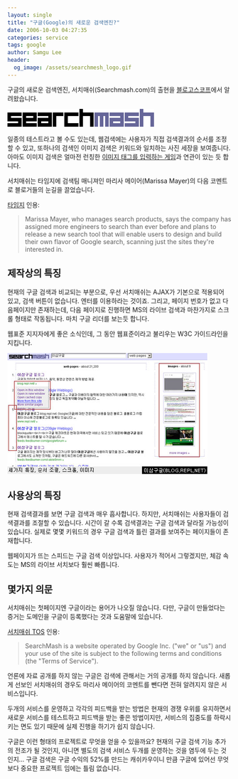 ```yaml
---
layout: single
title: "구글(Google)의 새로운 검색엔진?"
date: 2006-10-03 04:27:35
categories: service
tags: google
author: Samgu Lee
header:
  og_image: /assets/searchmesh_logo.gif
---
```


구글의 새로운 검색엔진, 서치매쉬(Searchmash.com)의 출현을 [블로고스코프](http://blog.outer-court.com/archive/2006-10-02-n30.html)에서 알려왔습니다.

![서치매쉬 로고](/assets/searchmesh_logo.gif)

일종의 테스트라고 볼 수도 있는데, 웹검색에는 사용자가 직접 검색결과의 순서를 조정할 수 있고, 또하나의 검색인 이미지 검색은 키워드와 일치하는 사진 세장을 보여줍니다. 아마도 이미지 검색은 얼마전 런칭한 [이미지 태그를 입력하는 게임](http://mygony.com/archives/868)과 연관이 있는 듯 합니다.

서치매쉬는 타임지에 검색팀 매니져인 마리사 메이어(Marissa Mayer)의 다음 코멘트로 블로거들의 눈길을 끌었습니다.

[타임지](http://www.time.com/time/magazine/article/0,9171,1541268-1,00.html) 인용:

> Marissa Mayer, who manages search products, says the company has assigned more engineers to search than ever before and plans to release a new search tool that will enable users to design and build their own flavor of Google search, scanning just the sites they're interested in.

## 제작상의 특징

현재의 구글 검색과 비교되는 부분으로, 우선 서치매쉬는 AJAX가 기본으로 적용되어 있고, 검색 버튼이 없습니다. 엔터를 이용하라는 것이죠. 그리고, 페이지 번호가 없고 다음페이지만 존재하는데, 다음 페이지로 진행하면 MS의 라이브 검색과 마찬가지로 스크롤 형태로 작동됩니다. 마치 구글 리더를 보는듯 합니다.

웹표준 지지자에게 좋은 소식인데, 그 동안 웹표준이라고 불리우는 W3C 가이드라인을 지킵니다.

![서치매쉬의 세가지 특징](/assets/searchmash_feature.jpg)

## 사용상의 특징

현재 검색결과를 보면 구글 검색과 매우 흡사합니다. 하지만, 서치매쉬는 사용자들이 검색결과를 조절할 수 있습니다. 시간이 갈 수록 검색결과는 구글 검색과 달라질 가능성이 있습니다. 실제로 몇몇 키워드의 경우 구글 검색과 틀린 결과를 보여주는 페이지들이 존재합니다.

웹페이지가 뜨는 스피드는 구글 검색 이상입니다. 사용자가 적어서 그렇겠지만, 체감 속도는 MS의 라이브 서치보다 훨씬 빠릅니다.

## 몇가지 의문

서치매쉬는 첫페이지엔 구글이라는 용어가 나오질 않습니다. 다만, 구글이 만들었다는 증거는 도메인을 구글이 등록했다는 것과 도움말에 있습니다.

[서치매쉬 TOS](http://www.searchmash.com/about/tos.html) 인용:

> SearchMash is a website operated by Google Inc. ("we" or "us") and your use of the site is subject to the following terms and conditions (the "Terms of Service").

언론에 자료 공개를 하지 않는 구글은 검색에 관해서는 거의 공개를 하지 않습니다. 새롭게 선보인 서치매쉬의 경우도 마리사 메이어의 코멘트를 뺀다면 전혀 알려지지 않은 서비스입니다.

두개의 서비스를 운영하고 각각의 피드백을 받는 방법은 현재의 경쟁 우위를 유지하면서 새로운 서비스를 테스트하고 피드백을 받는 좋은 방법이지만, 서비스의 집중도를 하락시키는 면도 있기 때문에 실제 진행을 하기가 쉽지 않습니다.

구글은 이런 형태의 프로젝트로 무엇을 얻을 수 있을까요? 현재의 구글 검색 기능 추가의 전조가 될 것인지, 아니면 별도의 검색 서비스 두개를 운영하는 것을 염두에 두는 것인지... 구글 검색은 구글 수익의 52%를 만드는 캐쉬카우이니 만큼 구글에 있어선 무엇보다 중요한 프로젝트 임에는 틀림 없습니다.
